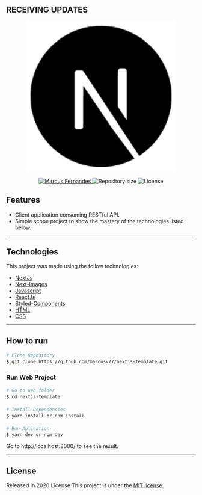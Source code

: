 ## RECEIVING UPDATES

<p align="center">
   <img src="./image/NextJs.png" alt="ReactJs" width="400"/>
</p>

<p align="center">	
   <a href="https://www.linkedin.com/in/marcus-fernandes-f77/">
      <img alt="Marcus Fernandes" src="https://img.shields.io/badge/Marcus-61dafb?style=flat&logo=linkedin&labelColor=61dafb" />
   </a>
  <img alt="Repository size" src="https://img.shields.io/github/repo-size/marcusv77/reactjs-client?color=61dafb&label=Repo%20size">
  <img alt="License" src="https://img.shields.io/badge/license-MIT-61dafb">
</p>


## Features

* Client application consuming RESTful API.
* Simple scope project to show the mastery of the technologies listed below.

---

## Technologies
This project was made using the follow technologies:

* [NextJs](https://nextjs.org/)
* [Next-Images](https://www.npmjs.com/package/next-images)  
* [Javascript](https://www.javascript.com/)      
* [ReactJs](https://reactjs.org/)    
* [Styled-Components](https://styled-components.com/)
* [HTML](https://html.com/)       
* [CSS](https://www.w3.org/Style/CSS/Overview.en.html)  

---

## How to run
```bash
# Clone Repository
$ git clone https://github.com/marcusv77/nextjs-template.git
```
### Run Web Project

```bash
# Go to web folder
$ cd nextjs-template

# Install Dependencies
$ yarn install or npm install

# Run Aplication
$ yarn dev or npm dev
```
Go to http://localhost:3000/ to see the result.

---

## License

Released in 2020 License
This project is under the [MIT license](./LICENSE).
